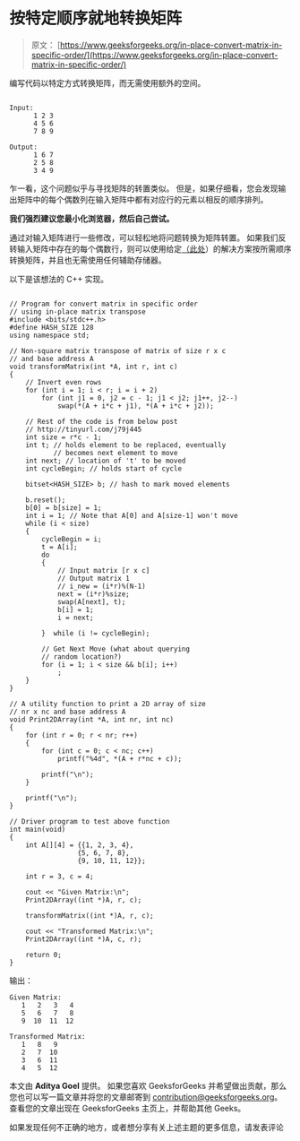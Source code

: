 # 按特定顺序就地转换矩阵

> 原文： [https://www.geeksforgeeks.org/in-place-convert-matrix-in-specific-order/](https://www.geeksforgeeks.org/in-place-convert-matrix-in-specific-order/)

编写代码以特定方式转换矩阵，而无需使用额外的空间。

```

Input:
      1 2 3
      4 5 6
      7 8 9

Output:
      1 6 7
      2 5 8
      3 4 9

```

乍一看，这个问题似乎与寻找矩阵的转置类似。 但是，如果仔细看，您会发现输出矩阵中的每个偶数列在输入矩阵中都有对应行的元素以相反的顺序排列。

 **我们强烈建议您最小化浏览器，然后自己尝试。** 

通过对输入矩阵进行一些修改，可以轻松地将问题转换为矩阵转置。 如果我们反转输入矩阵中存在的每个偶数行，则可以使用给定[（此处](https://www.geeksforgeeks.org/inplace-m-x-n-size-matrix-transpose/)）的解决方案按所需顺序转换矩阵，并且也无需使用任何辅助存储器。

以下是该想法的 C++ 实现。

```

// Program for convert matrix in specific order 
// using in-place matrix transpose 
#include <bits/stdc++.h> 
#define HASH_SIZE 128 
using namespace std; 

// Non-square matrix transpose of matrix of size r x c 
// and base address A 
void transformMatrix(int *A, int r, int c) 
{ 
    // Invert even rows 
    for (int i = 1; i < r; i = i + 2) 
        for (int j1 = 0, j2 = c - 1; j1 < j2; j1++, j2--) 
            swap(*(A + i*c + j1), *(A + i*c + j2)); 

    // Rest of the code is from below post 
    // http://tinyurl.com/j79j445 
    int size = r*c - 1; 
    int t; // holds element to be replaced, eventually 
           // becomes next element to move 
    int next; // location of 't' to be moved 
    int cycleBegin; // holds start of cycle 

    bitset<HASH_SIZE> b; // hash to mark moved elements 

    b.reset(); 
    b[0] = b[size] = 1; 
    int i = 1; // Note that A[0] and A[size-1] won't move 
    while (i < size) 
    { 
        cycleBegin = i; 
        t = A[i]; 
        do
        { 
            // Input matrix [r x c] 
            // Output matrix 1 
            // i_new = (i*r)%(N-1) 
            next = (i*r)%size; 
            swap(A[next], t); 
            b[i] = 1; 
            i = next; 

        }  while (i != cycleBegin); 

        // Get Next Move (what about querying 
        // random location?) 
        for (i = 1; i < size && b[i]; i++) 
            ; 
    } 
} 

// A utility function to print a 2D array of size 
// nr x nc and base address A 
void Print2DArray(int *A, int nr, int nc) 
{ 
    for (int r = 0; r < nr; r++) 
    { 
        for (int c = 0; c < nc; c++) 
            printf("%4d", *(A + r*nc + c)); 

        printf("\n"); 
    } 

    printf("\n"); 
} 

// Driver program to test above function 
int main(void) 
{ 
    int A[][4] = {{1, 2, 3, 4}, 
                 {5, 6, 7, 8}, 
                 {9, 10, 11, 12}}; 

    int r = 3, c = 4; 

    cout << "Given Matrix:\n"; 
    Print2DArray((int *)A, r, c); 

    transformMatrix((int *)A, r, c); 

    cout << "Transformed Matrix:\n"; 
    Print2DArray((int *)A, c, r); 

    return 0; 
} 

```

输出：

```
Given Matrix:
   1   2   3   4
   5   6   7   8
   9  10  11  12

Transformed Matrix:
   1   8   9
   2   7  10
   3   6  11
   4   5  12

```

本文由 **Aditya Goel** 提供。 如果您喜欢 GeeksforGeeks 并希望做出贡献，那么您也可以写一篇文章并将您的文章邮寄到 contribution@geeksforgeeks.org。 查看您的文章出现在 GeeksforGeeks 主页上，并帮助其他 Geeks。

如果发现任何不正确的地方，或者想分享有关上述主题的更多信息，请发表评论

